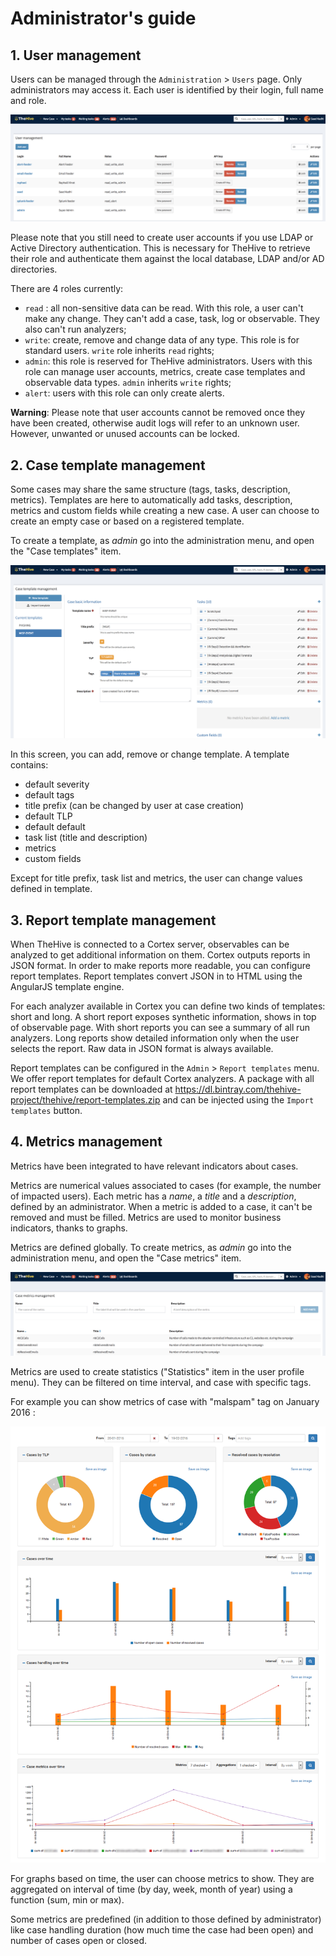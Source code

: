 # Administrator's guide

## 1. User management

Users can be managed through the `Administration` > `Users` page. Only administrators may access it. Each user is identified by their login, full name and role.

![users](../images/thehive-user-management.png)

Please note that you still need to create user accounts if you use LDAP or Active Directory authentication. This is necessary for TheHive to retrieve their role and authenticate them against the local database, LDAP and/or AD directories.

There are 4 roles currently:
 - `read` : all non-sensitive data can be read. With this role, a user can't make any change. They can't add a case, task, log or observable. They also can't run analyzers;
 - `write`: create, remove and change data of any type. This role is for standard users. `write` role inherits `read` rights;
 - `admin`: this role is reserved for TheHive administrators. Users with this role can manage user accounts, metrics, create case templates and observable data types. `admin` inherits `write` rights;
 - `alert`: users with this role can only create alerts.

**Warning**: Please note that user accounts cannot be removed once they have been created, otherwise audit logs will refer to an unknown user. However, unwanted or unused accounts can be locked.

## 2. Case template management

Some cases may share the same structure (tags, tasks, description, metrics). Templates are here to automatically add tasks, description, metrics and custom fields while creating a new case. A user can choose to create an empty case or based on a registered template.

To create a template, as _admin_ go into the administration menu, and open the "Case templates" item.

![template](../images/thehive-case-templates.png)

In this screen, you can add, remove or change template.
A template contains:
 * default severity
 * default tags
 * title prefix (can be changed by user at case creation)
 * default TLP
 * default default
 * task list (title and description)
 * metrics
 * custom fields
 
Except for title prefix, task list and metrics, the user can change values defined in template.

## 3. Report template management

When TheHive is connected to a Cortex server, observables can be analyzed to get additional information on them. Cortex outputs reports in JSON format. In order to make reports more readable, you can configure report templates. Report templates convert JSON in to HTML using the AngularJS template engine.

For each analyzer available in Cortex you can define two kinds of templates: short and long. A short report exposes synthetic information, shows in top of observable page. With short reports you can see a summary of all run analyzers. Long reports show detailed information only when the user selects the report. Raw data in JSON format is always available.

Report templates can be configured in the `Admin` > `Report templates` menu. We offer report templates for default Cortex analyzers. A package with all report templates can be downloaded at https://dl.bintray.com/thehive-project/thehive/report-templates.zip and can be injected using the `Import templates` button.

## 4. Metrics management

Metrics have been integrated to have relevant indicators about cases.

Metrics are numerical values associated to cases (for example, the number of impacted users). Each metric has a _name_, a _title_ and a _description_, defined by an administrator. When a metric is added to a case, it can't be removed and must be filled. Metrics are used to monitor business indicators, thanks to graphs.

Metrics are defined globally. To create metrics, as _admin_ go into the administration menu, and open the "Case metrics" item.

![metrics](../images/thehive-case-metrics.png)


Metrics are used to create statistics ("Statistics" item in the user profile menu). They can be filtered on time interval, and case with specific tags.

For example you can show metrics of case with "malspam" tag on January 2016 :

![statistics](../images/thehive-statistics.png)

For graphs based on time, the user can choose metrics to show. They are aggregated on interval of time (by day, week, month of year) using a function (sum, min or max).

Some metrics are predefined (in addition to those defined by administrator) like case handling duration (how much time the case had been open) and number of cases open or closed.